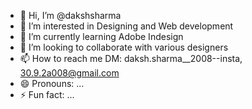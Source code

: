 - 👋 Hi, I’m @dakshsharma
- 👀 I’m interested in Designing and Web development
- 🌱 I’m currently learning Adobe Indesign
- 💞️ I’m looking to collaborate with various designers
- 📫 How to reach me DM: daksh.sharma__2008--insta, 30.9.2a008@gmail.com
- 😄 Pronouns: ...
- ⚡ Fun fact: ...

<!---
dakshsharma-xaviers/dakshsharma-xaviers is a ✨ special ✨ repository because its `README.md` (this file) appears on your GitHub profile.
You can click the Preview link to take a look at your changes.
--->

